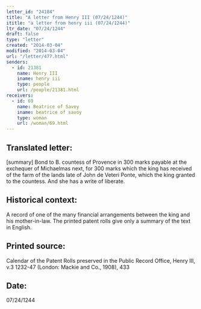 ```yaml
---
letter_id: "24184"
title: "A letter from Henry III (07/24/1244)"
ititle: "a letter from henry iii (07/24/1244)"
ltr_date: "07/24/1244"
draft: false
type: "letter"
created: "2014-03-04"
modified: "2014-03-04"
url: "/letter/477.html"
senders:
  - id: 21381
    name: Henry III
    iname: henry iii
    type: people
    url: /people/21381.html
receivers:
  - id: 69
    name: Beatrice of Savoy
    iname: beatrice of savoy
    type: woman
    url: /woman/69.html
---
```

<h2> Translated letter:</h2>[summary]  Bond to B. countess of Provence in 300 marks payable at the exchequer of Michaelmas next, for 300 marks which the king has received of the farm of the lands late of John de Veteri Ponte, which the king granted to the countess.
And she has a write of liberate.
<h2 class="mt-4"> Historical context:</h2>A record of one of the many financial arrangements between the king and his mother-in-law.  The printed patent rolls give only a summary of the text in English.
<h2 class="mt-4"> Printed source:</h2>Calendar of the Patent Rolls preserved in the Public Record Office, Henry III, v.3 1232-47 (London:  Mackie and Co., 1908), 433
<h2 class="mt-4"> Date:</h2>07/24/1244
